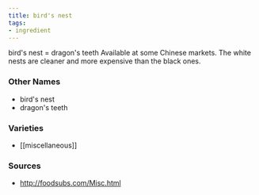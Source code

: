 ```yaml
---
title: bird's nest
tags:
- ingredient
---
```

bird's nest = dragon's teeth Available at some Chinese markets. The white nests are cleaner and more expensive than the black ones.

### Other Names

* bird's nest
* dragon's teeth

### Varieties

* [[miscellaneous]]

### Sources
* http://foodsubs.com/Misc.html
